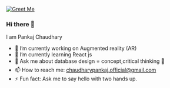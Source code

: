   [![Greet Me](https://greethub.glitch.me/?greet=true)](https://github.com/Pnkj124)  

### Hi there 👋
 I am Pankaj Chaudhary 

- 🔭 I’m currently working on Augmented reality (AR)
- 🌱 I’m currently learning React js
- 💬 Ask me about database design ⭐ concept,critical thinking 🧠
- 📫 How to reach me: chaudharypankaj.official@gmail.com
- ⚡ Fun fact: Ask me to say hello with two hands up.

